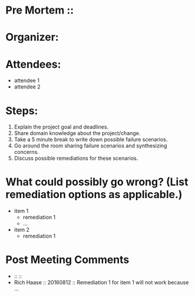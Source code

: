 # Pre Mortem :: <project name>

<Brief description of the project.>

# Organizer: 

# Attendees:

- attendee 1
- attendee 2

# Steps:

1. Explain the project goal and deadlines.
2. Share domain knowledge about the project/change.
3. Take a 5 minute break to write down possible failure scenarios.
4. Go around the room sharing failure scenarios and synthesizing concerns.
5. Discuss possible remediations for these scenarios.

# What could possibly go wrong? (List remediation options as applicable.)

- item 1
  - remediation 1
  - ...
- item 2
  - remediation 1


# Post Meeting Comments

- <Name> :: <YYYYMMDD> :: <Comment>
- Rich Haase :: 20160812 :: Remediation 1 for item 1 will not work because ...
